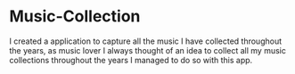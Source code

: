 # Music-Collection
I created a application to capture all the music I have collected throughout the years, as music lover I always thought of an idea to collect all my music collections throughout the years I managed to do so with this app.
